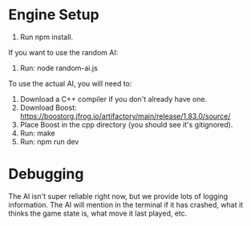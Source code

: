 # Engine Setup

1. Run npm install.

If you want to use the random AI:
1. Run: node random-ai.js

To use the actual AI, you will need to:
1. Download a C++ compiler if you don't already have one.
2. Download Boost: https://boostorg.jfrog.io/artifactory/main/release/1.83.0/source/
3. Place Boost in the cpp directory (you should see it's gitignored).
4. Run: make
5. Run: npm run dev

# Debugging

The AI isn't super reliable right now, but we provide lots of logging information.
The AI will mention in the terminal if it has crashed, what it thinks the game state is, what move it last played, etc.
